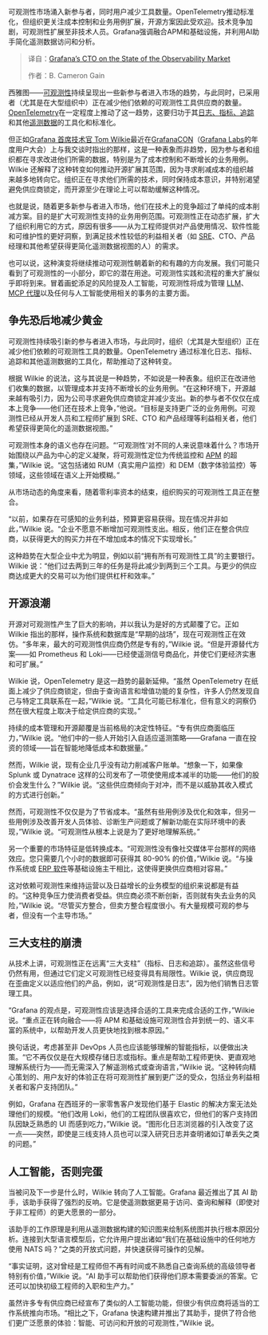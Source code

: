 
<!--
title: Grafana CTO 论可观测性市场
cover: https://cdn.thenewstack.io/media/2025/06/0f9bdda2-mostafa-meraji-cuxf-fcfwl4-unsplash.jpg
summary: 可观测性市场涌入新参与者，同时用户减少工具数量。OpenTelemetry推动标准化，但组织更关注成本控制和业务用例扩展，开源方案因此受欢迎。技术竞争加剧，可观测性扩展至非技术人员。Grafana强调融合APM和基础设施，并利用AI助手简化遥测数据访问和分析。
-->

可观测性市场涌入新参与者，同时用户减少工具数量。OpenTelemetry推动标准化，但组织更关注成本控制和业务用例扩展，开源方案因此受欢迎。技术竞争加剧，可观测性扩展至非技术人员。Grafana强调融合APM和基础设施，并利用AI助手简化遥测数据访问和分析。

> 译自：[Grafana’s CTO on the State of the Observability Market](https://thenewstack.io/grafanas-cto-on-the-state-of-the-observability-market/)
> 
> 作者：B. Cameron Gain

西雅图——[可观测性](https://thenewstack.io/observability/)持续呈现出一些新参与者进入市场的趋势，与此同时，已采用者（尤其是在大型组织中）正在减少他们依赖的可观测性工具供应商的数量。[OpenTelemetry](https://thenewstack.io/what-is-opentelemetry/)在一定程度上推动了这一趋势，这要归功于其[日志、指标、追踪](https://thenewstack.io/observability-2-0-or-just-logs-all-over-again/)和其他[遥测数据](https://thenewstack.io/from-chaos-to-clarity-master-the-first-mile-of-observability/)的工具化和标准化。

但正如[Grafana 首席技术官 Tom Wilkie](https://uk.linkedin.com/in/tomwilkie)最近在[GrafanaCON](https://grafana.com/events/grafanacon/)（[Grafana Labs](https://thenewstack.io/grafanas-ebpf-beyla-future-hinges-on-opentelemetry/)的年度用户大会）上与我交谈时指出的那样，这是一种表象而非趋势，因为参与者和组织都在寻求改进他们所需的数据，特别是为了成本控制和不断增长的业务用例。Wilkie 还解释了这种转变如何推动开源扩展其范围，因为寻求削减成本的组织越来越多地转向它。组织正在寻求他们所需的技术，同时保持成本意识，并特别渴望避免供应商锁定，而开源至少在理论上可以帮助缓解这种情况。

也就是说，随着更多新参与者进入市场，他们在技术上的竞争超过了单纯的成本削减方案。目的是扩大可观测性支持的业务用例范围。可观测性正在动态扩展，扩大了组织利用它的方式，原因有很多——从为工程师提供对产品使用情况、软件性能和可维护性的更好洞察，到满足技术性较低的利益相关者（如 [SRE](https://thenewstack.io/interrogate-your-software-with-ai-the-future-for-sres/)、CTO、产品经理和其他希望获得更简化遥测数据视图的人）的需求。

也可以说，这种演变将继续推动可观测性朝着新的和有趣的方向发展。我们可能只看到了可观测性的一小部分，即它的潜在用途。可观测性实践和流程的重大扩展似乎即将到来。冒着画蛇添足的风险提及人工智能，可观测性将成为管理 [LLM](https://thenewstack.io/llm/)、[MCP 代理](https://thenewstack.io/mcp-the-missing-link-between-ai-agents-and-apis/)以及任何与人工智能使用相关的事务的主要方面。

## 争先恐后地减少黄金

可观测性持续吸引新的参与者进入市场，与此同时，组织（尤其是大型组织）正在减少他们依赖的可观测性工具的数量。OpenTelemetry 通过标准化日志、指标、追踪和其他遥测数据的工具化，帮助推动了这种转变。

根据 Wilkie 的说法，这与其说是一种趋势，不如说是一种表象。组织正在改进他们收集的数据，以管理成本并支持不断增长的业务用例。“在这种环境下，开源越来越有吸引力，因为公司寻求避免供应商锁定并减少支出。新的参与者不仅仅在成本上竞争——他们还在技术上竞争，”他说。“目标是支持更广泛的业务用例。可观测性已经从开发人员和工程师扩展到 SRE、CTO 和产品经理等利益相关者，他们希望获得更简化的遥测数据视图。”

可观测性本身的语义也存在问题。“‘可观测性’对不同的人来说意味着什么？市场开始围绕以产品为中心的定义凝聚，将可观测性定位为传统监控和 [APM](https://thenewstack.io/the-impact-of-containerization-on-apm-strategies/) 的超集，”Wilkie 说。“这包括诸如 RUM（真实用户监控）和 DEM（数字体验监控）等领域，这些领域在语义上开始模糊。”

从市场动态的角度来看，随着零利率资本的结束，组织购买的可观测性工具正在整合。

“以前，如果存在可感知的业务利益，预算更容易获得。现在情况并非如此，”Wilkie 说。“企业不愿意不断增加可观测性支出。相反，他们正在整合供应商，以获得更大的购买力并在不增加成本的情况下实现增长。”

这种趋势在大型企业中尤为明显，例如以前“拥有所有可观测性工具”的主要银行。Wilkie 说：“他们过去两到三年的任务是将此减少到两到三个工具。与更少的供应商达成更大的交易可以为他们提供杠杆和效率。”

## 开源浪潮

开源对可观测性产生了巨大的影响，并以我认为是好的方式颠覆了它。正如 Wilkie 指出的那样，操作系统和数据库是“早期的战场”，现在可观测性正在效仿。“多年来，最大的可观测性供应商仍然是专有的，”Wilkie 说。“但是开源替代方案——如 Prometheus 和 Loki——已经使遥测信号商品化，并使它们更经济实惠和可扩展。”

Wilkie 说，OpenTelemetry 是这一趋势的最新延伸。“虽然 OpenTelemetry 在纸面上减少了供应商锁定，但由于查询语言和增值功能的复杂性，许多人仍然发现自己与特定工具联系在一起，”Wilkie 说。“工具化可能已标准化，但有意义的洞察仍然在很大程度上取决于给定供应商的实现。”

持续的成本管理和开源颠覆是当前格局的决定性特征。“专有供应商面临压力，”Wilkie 说。“他们中的一些人开始引入自适应遥测策略——Grafana 一直在投资的领域——旨在智能地降低成本和数据量。”

然而，Wilkie 说，现有企业几乎没有动力削减客户账单。“想象一下，如果像 Splunk 或 Dynatrace 这样的公司发布了一项使使用成本减半的功能——他们的股价会发生什么？”Wilkie 说。“这些供应商倾向于对冲，而不是以威胁其收入模式的方式进行创新。”

然而，可观测性不仅仅是为了节省成本。“虽然有些用例涉及优化和效率，但另一些用例涉及改善开发人员体验、诊断生产问题或了解新功能在实际环境中的表现，”Wilkie 说。“可观测性从根本上说是为了更好地理解系统。”

另一个重要的市场特征是低转换成本。“可观测性没有像社交媒体平台那样的网络效应。您只需要几个小时的数据即可获得其 80-90% 的价值，”Wilkie 说。“与操作系统或 [ERP 软件](https://thenewstack.io/sap-simplifies-erp-data-access-for-developers/)等基础设施主干相比，这使得更换供应商相对容易。”

这对依赖可观测性来维持运营以及日益增长的业务模型的组织来说都是有益的。“这种竞争压力使消费者受益。供应商必须不断创新，否则就有失去业务的风险，”Wilkie 说。“尽管买方整合，但卖方整合程度很小。有大量规模可观的参与者，但没有一个主导市场。”

## 三大支柱的崩溃

从技术上讲，可观测性正在远离“三大支柱”（指标、日志和追踪）。虽然这些信号仍然有用，但通过它们定义可观测性已经变得具有局限性。Wilkie 说，供应商现在歪曲定义以适应他们的产品，例如，说“可观测性是日志”，因为他们销售日志管理工具。

“Grafana 的观点是，可观测性应该是选择合适的工具来完成合适的工作，”Wilkie 说。“重点正在转向融合——将 APM 和基础设施可观测性合并到统一的、语义丰富的系统中，以帮助开发人员更快地找到根本原因。”

换句话说，考虑甚至非 DevOps 人员也应该能够理解的智能指标，以便做出决策。“它不再仅仅是在大规模存储日志或指标。重点是帮助工程师更快、更直观地理解系统行为——而无需深入了解遥测格式或查询语言，”Wilkie 说。“这种转向精心策划的、用户友好的体验正在将可观测性扩展到更广泛的受众，包括业务利益相关者和客户支持团队。”

例如，Grafana 在西班牙的一家零售客户发现他们基于 Elastic 的解决方案无法处理他们的规模。“他们改用 Loki，他们的工程团队很喜欢它，但他们的客户支持团队因缺乏熟悉的 UI 而感到吃力，”Wilkie 说。“图形化日志浏览器的引入改变了这一点——突然，即使是三线支持人员也可以深入研究日志并查明诸如订单丢失之类的问题。”

## 人工智能，否则完蛋

当被问及下一步是什么时，Wilkie 转向了人工智能。Grafana 最近推出了其 AI 助手，该助手获得了强烈的反响。它是使遥测数据更易于访问、查询和解释（即使对于非工程师）的更大愿景的一部分。

该助手的工作原理是利用从遥测数据构建的知识图来绘制系统图并执行根本原因分析。连接到大型语言模型后，它允许用户提出诸如“我们在基础设施中的任何地方使用 NATS 吗？”之类的开放式问题，并快速获得可操作的见解。

“事实证明，这对曾经是工程师但不再有时间或不熟悉自己查询系统的高级领导者特别有价值，”Wilkie 说。“AI 助手可以帮助他们获得他们原本需要委派的答案。它还可以加快初级工程师的入职和生产力。”

虽然许多专有供应商已经宣布了类似的人工智能功能，但很少有供应商将适当的工作系统推向市场。“相比之下，Grafana 快速构建并推出了其助手，提供了符合他们更广泛愿景的体验：智能、可访问和开放的可观测性，”Wilkie 说。